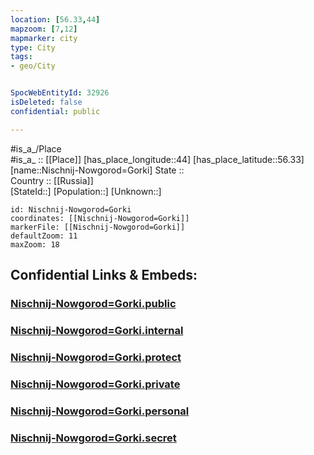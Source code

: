 ```yaml
---
location: [56.33,44] 
mapzoom: [7,12] 
mapmarker: city 
type: City
tags:
- geo/City


SpocWebEntityId: 32926
isDeleted: false
confidential: public

---
```

#is_a_/Place  
#is_a_ :: [[Place]] 
[has_place_longitude::44] 
[has_place_latitude::56.33] 
[name::Nischnij-Nowgorod=Gorki] 
State ::  
Country :: [[Russia]]  
[StateId::] 
[Population::] 
[Unknown::] 


```leaflet
id: Nischnij-Nowgorod=Gorki
coordinates: [[Nischnij-Nowgorod=Gorki]] 
markerFile: [[Nischnij-Nowgorod=Gorki]] 
defaultZoom: 11 
maxZoom: 18
```


## Confidential Links & Embeds: 

### [Nischnij-Nowgorod=Gorki.public](/_public/\Earth\Continent\Europe\Europe~East\Russia\Russia~Volga\Nizhny_Novgorod_Oblast\CityNischnij-Nowgorod=Gorki.public.md) 

### [Nischnij-Nowgorod=Gorki.internal](/_internal/\Earth\Continent\Europe\Europe~East\Russia\Russia~Volga\Nizhny_Novgorod_Oblast\CityNischnij-Nowgorod=Gorki.internal.md) 

### [Nischnij-Nowgorod=Gorki.protect](/_protect/\Earth\Continent\Europe\Europe~East\Russia\Russia~Volga\Nizhny_Novgorod_Oblast\CityNischnij-Nowgorod=Gorki.protect.md) 

### [Nischnij-Nowgorod=Gorki.private](/_private/\Earth\Continent\Europe\Europe~East\Russia\Russia~Volga\Nizhny_Novgorod_Oblast\CityNischnij-Nowgorod=Gorki.private.md) 

### [Nischnij-Nowgorod=Gorki.personal](/_personal/\Earth\Continent\Europe\Europe~East\Russia\Russia~Volga\Nizhny_Novgorod_Oblast\CityNischnij-Nowgorod=Gorki.personal.md) 

### [Nischnij-Nowgorod=Gorki.secret](/_secret/\Earth\Continent\Europe\Europe~East\Russia\Russia~Volga\Nizhny_Novgorod_Oblast\CityNischnij-Nowgorod=Gorki.secret.md)

